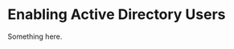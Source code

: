 [title]: # (Enabling Active Directory Users)
[tags]: # (XXX)
[priority]: # (924)
# Enabling Active Directory Users
Something here.
